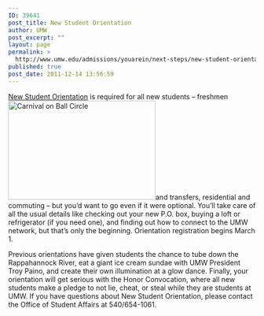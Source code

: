 ```yaml
---
ID: 39641
post_title: New Student Orientation
author: UMW
post_excerpt: ""
layout: page
permalink: >
  http://www.umw.edu/admissions/youarein/next-steps/new-student-orientation/
published: true
post_date: 2011-12-14 13:56:59
---
```

<a href="https://orientation.umw.edu/">New Student Orientation</a> is required for all new students – freshmen <img class="alignright wp-image-39661 size-full" src="http://admissions.umw.edu/youarein/files/2011/12/UMW-Orientation.jpg" alt="Carnival on Ball Circle" width="300" height="201" />and transfers, residential and commuting – but you’d want to go even if it were optional. You’ll take care of all the usual details like checking out your new P.O. box, buying a loft or refrigerator (if you need one), and finding out how to connect to the UMW network, but that’s only the beginning. Orientation registration begins March 1.

Previous orientations have given students the chance to tube down the Rappahannock River, eat a giant ice cream sundae with UMW President Troy Paino, and create their own illumination at a glow dance. Finally, your orientation will get serious with the Honor Convocation, where all new students make a pledge to not lie, cheat, or steal while they are students at UMW. If you have questions about New Student Orientation, please contact the Office of Student Affairs at 540/654-1061.